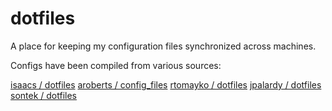 dotfiles
========

A place for keeping my configuration files synchronized across machines.

Configs have been compiled from various sources:

[isaacs / dotfiles](https://github.com/isaacs/dotfiles "bash")
[aroberts / config_files](https://github.com/aroberts/config_file "install.sh, misc")
[rtomayko / dotfiles](https://github.com/rtomayko/dotfiles "everything")
[jpalardy / dotfiles](https://github.com/jpalardy/dotfiles "bash, bin/, vim")
[sontek / dotfiles](https://github.com/sontek/dotfiles "bash, vim")

